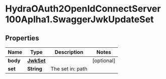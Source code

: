 # HydraOAuth2OpenIdConnectServer100Aplha1.SwaggerJwkUpdateSet

## Properties
Name | Type | Description | Notes
------------ | ------------- | ------------- | -------------
**body** | [**JwkSet**](JwkSet.md) |  | [optional] 
**set** | **String** | The set in: path | 


